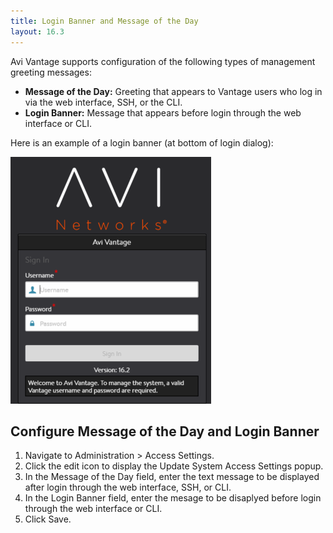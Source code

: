 ```yaml
---
title: Login Banner and Message of the Day
layout: 16.3
---
```

Avi Vantage supports configuration of the following types of management greeting messages:

* **Message of the Day:** Greeting that appears to Vantage users who log in via the web interface, SSH, or the CLI.
* **Login Banner:** Message that appears before login through the web interface or CLI. 

Here is an example of a login banner (at bottom of login dialog):

<a href="img/banner-motd.png"><img src="img/banner-motd.png" alt="banner-motd" width="321" height="395" class="alignnone size-full wp-image-10483"></a>

## Configure Message of the Day and Login Banner

<ol> 
 <li>Navigate to Administration &gt; Access Settings.</li> 
 <li>Click the edit icon to display the Update System Access Settings popup.</li> 
 <li>In the Message of the Day field, enter the text message to be displayed after login through the web interface, SSH, or CLI.</li> 
 <li>In the Login Banner field, enter the mesage to be disaplyed before login through the web interface or CLI.</li> 
 <li>Click Save.</li> 
</ol> 